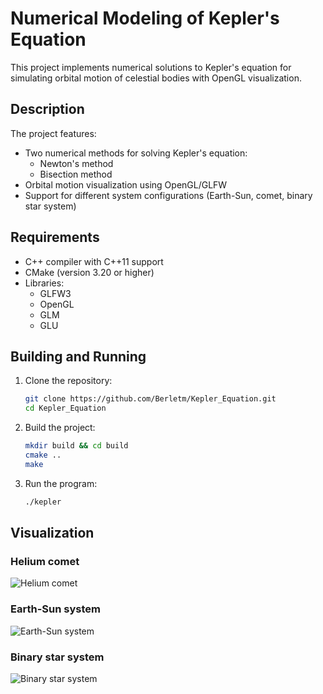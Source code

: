 # Numerical Modeling of Kepler's Equation

This project implements numerical solutions to Kepler's equation for simulating orbital motion of celestial bodies with OpenGL visualization.

## Description

The project features:
- Two numerical methods for solving Kepler's equation:
  - Newton's method
  - Bisection method
- Orbital motion visualization using OpenGL/GLFW
- Support for different system configurations (Earth-Sun, comet, binary star system)

## Requirements

- C++ compiler with C++11 support
- CMake (version 3.20 or higher)
- Libraries:
  - GLFW3
  - OpenGL
  - GLM
  - GLU

## Building and Running

1. Clone the repository:
   ```bash
   git clone https://github.com/Berletm/Kepler_Equation.git
   cd Kepler_Equation
2. Build the project:
    ```bash
    mkdir build && cd build
    cmake ..
    make
3. Run the program:
    ```bash
    ./kepler

## Visualization 

### Helium comet  
![Helium comet](https://github.com/user-attachments/assets/8be30ae3-bf3c-4afa-afa5-2eccd581946b)

### Earth-Sun system  
![Earth-Sun system](https://github.com/user-attachments/assets/682df1e3-f4e6-4fc2-8c66-e58f992ea8bf)

### Binary star system  
![Binary star system](https://github.com/user-attachments/assets/bb46c031-4a15-4baf-90b9-098665c678cc)



